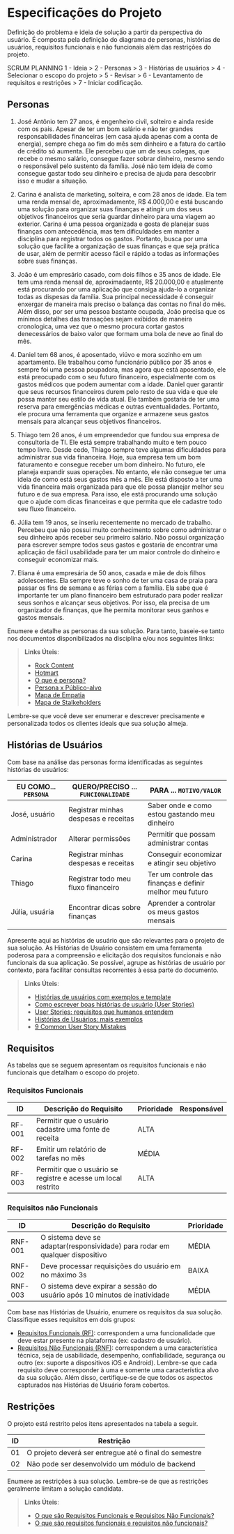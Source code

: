 # Especificações do Projeto

Definição do problema e ideia de solução a partir da perspectiva do usuário. É composta pela definição do  diagrama de personas, histórias de usuários, requisitos funcionais e não funcionais além das restrições do projeto.

SCRUM PLANNING 
 1 - Ideia > 2 - Personas > 3 - Histórias de usuários > 4 - Selecionar o escopo do projeto > 5 - Revisar > 6 - Levantamento de requisitos e restrições > 7 - Iniciar codificação. 

## Personas

1. José Antônio tem 27 anos, é engenheiro civil, solteiro e ainda reside com os pais. Apesar de ter um bom salário e não ter grandes responsabilidades financeiras (em casa ajuda apenas com a conta de energia), sempre chega ao fim do mês sem dinheiro e a fatura do cartão de crédito só aumenta. Ele percebeu que um de seus colegas, que recebe o mesmo salário, consegue fazer sobrar dinheiro, mesmo sendo o responsável pelo sustento da família. José não tem ideia de como consegue gastar todo seu dinheiro e precisa de ajuda para descobrir isso e mudar a situação.

2. Carina é analista de marketing, solteira, e com 28 anos de idade. Ela tem uma renda mensal de, aproximadamente, R$ 4.000,00 e está buscando uma solução para organizar suas finanças e atingir um dos seus objetivos financeiros que seria guardar dinheiro para uma viagem ao exterior. Carina é uma pessoa organizada e gosta de planejar suas finanças com antecedência, mas tem dificuldades em manter a disciplina para registrar todos os gastos. Portanto, busca por uma solução que facilite a organização de suas finanças e que seja prática de usar, além de permitir acesso fácil e rápido a todas as informações sobre suas finanças.

3. João é um empresário casado, com dois filhos e 35 anos de idade. Ele tem uma renda mensal de, aproximadaente, R$ 20.000,00 e atualmente está procurando por uma aplicação que consiga ajuda-lo a organizar todas as dispesas da família. Sua principal necessidade é conseguir enxergar de maneira mais preciso o balança das contas no final do mês. Além disso, por ser uma pessoa bastante ocupada, João precisa que os mínimos detalhes das transações sejam exibidos de maneira cronologica, uma vez que o mesmo procura cortar gastos denecessários de baixo valor que formam uma bola de neve ao final do mês.

4. Daniel tem 68 anos, é aposentado, viúvo e mora sozinho em um apartamento. Ele trabalhou como funcionário público por 35 anos e sempre foi uma pessoa poupadora, mas agora que está aposentado, ele está preocupado com o seu futuro financeiro, especialmente com os gastos médicos que podem aumentar com a idade. Daniel quer garantir que seus recursos financeiros durem pelo resto de sua vida e que ele possa manter seu estilo de vida atual. Ele também gostaria de ter uma reserva para emergências médicas e outras eventualidades. Portanto, ele procura uma ferramenta que organize e armazene seus gastos mensais para alcançar seus objetivos financeiros.

5. Thiago tem 26 anos, é um empreendedor que fundou sua empresa de consultoria de TI. Ele está sempre trabalhando muito e tem pouco tempo livre. Desde cedo, Thiago sempre teve algumas dificuldades para administrar sua vida financeira. Hoje, sua empresa tem um bom faturamento e consegue receber um bom dinheiro. No futuro, ele planeja expandir suas operações. No entanto, ele não consegue ter uma ideia de como está seus gastos mês a mês. Ele está disposto a ter uma vida financeira mais organizada para que ele possa planejar melhor seu futuro e de sua empresa. Para isso, ele está procurando uma solução que o ajude com dicas financeiras e que permita que ele cadastre todo seu fluxo financeiro.

6. Júlia tem 19 anos, se inseriu recentemente no mercado de trabalho. Percebeu que não possui muito conhecimento sobre como administrar o seu dinheiro após receber seu primeiro salário. Não possui organização para escrever sempre todos seus gastos e gostaria de encontrar uma aplicação de fácil usabilidade para ter um maior controle do dinheiro e conseguir economizar mais. 

7. Eliana é uma empresária de 50 anos, casada e mãe de dois filhos adolescentes. Ela sempre teve o sonho de ter uma casa de praia para passar os fins de semana e as férias com a família. Ela sabe que é importante ter um plano financeiro bem estruturado para poder realizar seus sonhos e alcançar seus objetivos. Por isso, ela precisa de um organizador de finanças, que lhe permita monitorar seus ganhos e gastos mensais.

Enumere e detalhe as personas da sua solução. Para tanto, baseie-se tanto nos documentos disponibilizados na disciplina e/ou nos seguintes links:

> **Links Úteis**:
> - [Rock Content](https://rockcontent.com/blog/personas/)
> - [Hotmart](https://blog.hotmart.com/pt-br/como-criar-persona-negocio/)
> - [O que é persona?](https://resultadosdigitais.com.br/blog/persona-o-que-e/)
> - [Persona x Público-alvo](https://flammo.com.br/blog/persona-e-publico-alvo-qual-a-diferenca/)
> - [Mapa de Empatia](https://resultadosdigitais.com.br/blog/mapa-da-empatia/)
> - [Mapa de Stalkeholders](https://www.racecomunicacao.com.br/blog/como-fazer-o-mapeamento-de-stakeholders/)
>
Lembre-se que você deve ser enumerar e descrever precisamente e personalizada todos os clientes ideais que sua solução almeja.

## Histórias de Usuários

Com base na análise das personas forma identificadas as seguintes histórias de usuários:

|EU COMO... `PERSONA`| QUERO/PRECISO ... `FUNCIONALIDADE`   |PARA ... `MOTIVO/VALOR`                                     |
|--------------------|--------------------------------------|------------------------------------------------------------|
|José, usuário       | Registrar minhas despesas e receitas | Saber onde e como estou gastando meu dinheiro              |
|Administrador       | Alterar permissões                   | Permitir que possam administrar contas                     |
|Carina              | Registrar minhas despesas e receitas | Conseguir economizar e atingir seu objetivo                |
|Thiago              | Registrar todo meu fluxo financeiro  | Ter um controle das finanças e definir melhor meu futuro   |
|Júlia, usuária      |Encontrar dicas sobre finanças        |Aprender a controlar os meus gastos mensais                 |
|                    |                                      |                                                            |

Apresente aqui as histórias de usuário que são relevantes para o projeto de sua solução. As Histórias de Usuário consistem em uma ferramenta poderosa para a compreensão e elicitação dos requisitos funcionais e não funcionais da sua aplicação. Se possível, agrupe as histórias de usuário por contexto, para facilitar consultas recorrentes à essa parte do documento.

> **Links Úteis**:
> - [Histórias de usuários com exemplos e template](https://www.atlassian.com/br/agile/project-management/user-stories)
> - [Como escrever boas histórias de usuário (User Stories)](https://medium.com/vertice/como-escrever-boas-users-stories-hist%C3%B3rias-de-usu%C3%A1rios-b29c75043fac)
> - [User Stories: requisitos que humanos entendem](https://www.luiztools.com.br/post/user-stories-descricao-de-requisitos-que-humanos-entendem/)
> - [Histórias de Usuários: mais exemplos](https://www.reqview.com/doc/user-stories-example.html)
> - [9 Common User Story Mistakes](https://airfocus.com/blog/user-story-mistakes/)

## Requisitos

As tabelas que se seguem apresentam os requisitos funcionais e não funcionais que detalham o escopo do projeto.

### Requisitos Funcionais

|ID    | Descrição do Requisito  | Prioridade | Responsável |
|------|-----------------------------------------|----| ----|
|RF-001| Permitir que o usuário cadastre uma fonte de receita | ALTA |  |
|RF-002| Emitir um relatório de tarefas no mês   | MÉDIA | |
|RF-003| Permitir que o usuário se registre e acesse um local restrito  | ALTA | |


### Requisitos não Funcionais

|ID     | Descrição do Requisito  |Prioridade |
|-------|-------------------------|----|
|RNF-001| O sistema deve se adaptar(responsividade) para rodar em qualquer dispositivo | MÉDIA | 
|RNF-002| Deve processar requisições do usuário em no máximo 3s |  BAIXA | 
|RNF-003| O sistema deve expirar a sessão do usuário após 10 minutos de inatividade |  MÉDIA | 

Com base nas Histórias de Usuário, enumere os requisitos da sua solução. Classifique esses requisitos em dois grupos:

- [Requisitos Funcionais
 (RF)](https://pt.wikipedia.org/wiki/Requisito_funcional):
 correspondem a uma funcionalidade que deve estar presente na
  plataforma (ex: cadastro de usuário).
- [Requisitos Não Funcionais
  (RNF)](https://pt.wikipedia.org/wiki/Requisito_n%C3%A3o_funcional):
  correspondem a uma característica técnica, seja de usabilidade,
  desempenho, confiabilidade, segurança ou outro (ex: suporte a
  dispositivos iOS e Android).
Lembre-se que cada requisito deve corresponder à uma e somente uma
característica alvo da sua solução. Além disso, certifique-se de que
todos os aspectos capturados nas Histórias de Usuário foram cobertos.

## Restrições

O projeto está restrito pelos itens apresentados na tabela a seguir.

|ID| Restrição                                             |
|--|-------------------------------------------------------|
|01| O projeto deverá ser entregue até o final do semestre |
|02| Não pode ser desenvolvido um módulo de backend        |


Enumere as restrições à sua solução. Lembre-se de que as restrições geralmente limitam a solução candidata.

> **Links Úteis**:
> - [O que são Requisitos Funcionais e Requisitos Não Funcionais?](https://codificar.com.br/requisitos-funcionais-nao-funcionais/)
> - [O que são requisitos funcionais e requisitos não funcionais?](https://analisederequisitos.com.br/requisitos-funcionais-e-requisitos-nao-funcionais-o-que-sao/)
